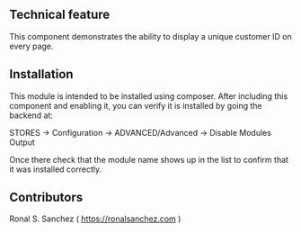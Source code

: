 ## Technical feature

This component demonstrates the ability to display a unique customer ID on every page.

## Installation

This module is intended to be installed using composer. After including this component and enabling it, you can verify it is installed by going the backend at:

STORES -> Configuration -> ADVANCED/Advanced -> Disable Modules Output

Once there check that the module name shows up in the list to confirm that it was installed correctly.

## Contributors

Ronal S. Sanchez ( https://ronalsanchez.com )
